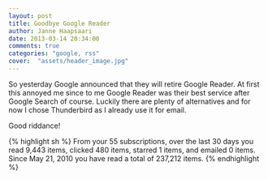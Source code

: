 ```yaml
---
layout: post
title: Goodbye Google Reader
author: Janne Haapsaari
date: 2013-03-14 20:34:00
comments: true
categories: "google, rss"
cover:  "assets/header_image.jpg"
---
```


So yesterday Google announced that they will retire Google Reader. At first
this annoyed me since to me Google Reader was their best service after Google
Search of course. Luckily there are plenty of alternatives and for now I chose
Thunderbird as I already use it for email.

Good riddance!

{% highlight sh %}
From your 55 subscriptions, over the last 30 days you read 9,443 items, clicked 480 items, starred 1 items, and emailed 0 items. Since May 21, 2010 you have read a total of 237,212 items.
{% endhighlight %}
